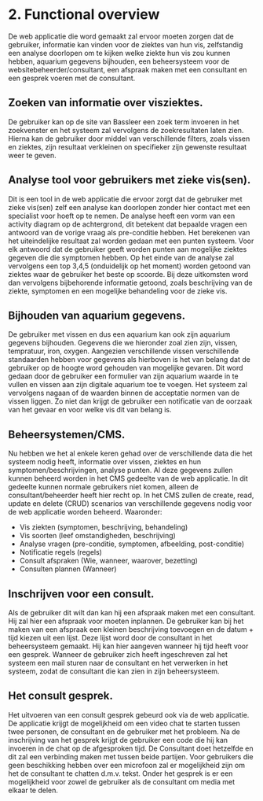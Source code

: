 # 2. Functional overview
De web applicatie die word gemaakt zal ervoor moeten zorgen dat de gebruiker, informatie kan vinden voor de ziektes van hun vis, zelfstandig een analyse doorlopen om te kijken welke ziekte hun vis zou kunnen hebben, aquarium gegevens bijhouden, een beheersysteem voor de websitebeheerder/consultant, een afspraak maken met een consultant en een gesprek voeren met de consultant.

## Zoeken van informatie over visziektes.
De gebruiker kan op de site van Bassleer een zoek term invoeren in het zoekvenster en het systeem zal vervolgens de zoekresultaten laten zien. Hierna kan de gebruiker door middel van verschillende filters, zoals vissen en ziektes, zijn resultaat verkleinen on specifieker zijn gewenste resultaat weer te geven.

## Analyse tool voor gebruikers met zieke vis(sen).
Dit is een tool in de web applicatie die ervoor zorgt dat de gebruiker met zieke vis(sen) zelf een analyse kan doorlopen zonder hier contact met een specialist voor hoeft op te nemen. De analyse heeft een vorm van een activity diagram op de achtergrond, dit betekent dat bepaalde vragen een antwoord van de vorige vraag als pre-conditie hebben. Het berekenen van het uiteindelijke resultaat zal worden gedaan met een punten systeem. Voor elk antwoord dat de gebruiker geeft worden punten aan mogelijke ziektes gegeven die die symptomen hebben. Op het einde van de analyse zal vervolgens een top 3,4,5 (onduidelijk op het moment) worden getoond van ziektes waar de gebruiker het beste op scoorde. Bij deze uitkomsten word dan vervolgens bijbehorende informatie getoond, zoals beschrijving van de ziekte, symptomen en een mogelijke behandeling voor de zieke vis.

## Bijhouden van aquarium gegevens.
De gebruiker met vissen en dus een aquarium kan ook zijn aquarium gegevens bijhouden. Gegevens die we hieronder zoal zien zijn, vissen, tempratuur, iron, oxygen. Aangezien verschillende vissen verschillende standaarden hebben voor gegevens als hierboven is het van belang dat de gebruiker op de hoogte word gehouden van mogelijke gevaren. Dit word gedaan door de gebruiker een formulier van zijn aquarium waarde in te vullen en vissen aan zijn digitale aquarium toe te voegen. Het systeem zal vervolgens nagaan of de waarden binnen de acceptatie normen van de vissen liggen. Zo niet dan krijgt de gebruiker een notificatie van de oorzaak van het gevaar en voor welke vis dit van belang is.

## Beheersystemen/CMS.
Nu hebben we het al enkele keren gehad over de verschillende data die het systeem nodig heeft, informatie over vissen, ziektes en hun symptomen/beschrijvingen, analyse punten. Al deze gegevens zullen kunnen beheerd worden in het CMS gedeelte van de web applicatie. In dit gedeelte kunnen normale gebruikers niet komen, alleen de consultant/beheerder heeft hier recht op. In het CMS zullen de create, read, update en delete (CRUD) scenarios van verschillende gegevens nodig voor de web applicatie worden beheerd. Waaronder:
* Vis ziekten (symptomen, beschrijving, behandeling)
* Vis soorten (leef omstandigheden, beschrijving)
* Analyse vragen (pre-conditie, symptomen, afbeelding, post-conditie)
* Notificatie regels (regels)
* Consult afspraken (Wie, wanneer, waarover, bezetting)
* Consulten plannen (Wanneer)

## Inschrijven voor een consult.
Als de gebruiker dit wilt dan kan hij een afspraak maken met een consultant. Hij zal hier een afspraak voor moeten inplannen. De gebruiker kan bij het maken van een afspraak een kleinen beschrijving toevoegen en de datum + tijd kiezen uit een lijst. Deze lijst word door de consultant in het beheersysteem gemaakt. Hij kan hier aangeven wanneer hij tijd heeft voor een gesprek. Wanneer de gebruiker zich heeft ingeschreven zal het systeem een mail sturen naar de consultant en het verwerken in het systeem, zodat de consultant die kan zien in zijn beheersysteem.

## Het consult gesprek.
Het uitvoeren van een consult gesprek gebeurd ook via de web applicatie. De applicatie krijgt de mogelijkheid om een video chat te starten tussen twee personen, de consultant en de gebruiker met het probleem. Na de inschrijving van het gesprek krijgt de gebruiker een code die hij kan invoeren in de chat op de afgesproken tijd. De Consultant doet hetzelfde en dit zal een verbinding maken met tussen beide partijen. Voor gebruikers die geen beschikking hebben over een microfoon zal er mogelijkheid zijn om het de consultant te chatten d.m.v. tekst. Onder het gesprek is er een mogelijkheid voor zowel de gebruiker als de consultant om media met elkaar te delen.


